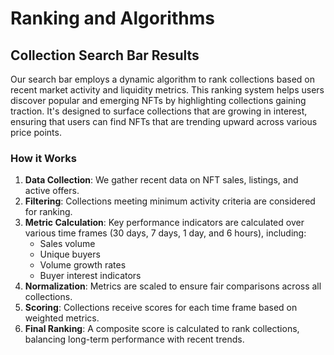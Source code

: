 # Ranking and Algorithms

## Collection Search Bar Results

Our search bar employs a dynamic algorithm to rank collections based on recent market activity and liquidity metrics. This ranking system helps users discover popular and emerging NFTs by highlighting collections gaining traction. It's designed to surface collections that are growing in interest, ensuring that users can find NFTs that are trending upward across various price points.

### How it Works

1. **Data Collection**: We gather recent data on NFT sales, listings, and active offers.
2. **Filtering**: Collections meeting minimum activity criteria are considered for ranking.
3. **Metric Calculation**: Key performance indicators are calculated over various time frames (30 days, 7 days, 1 day, and 6 hours), including:
   * Sales volume
   * Unique buyers
   * Volume growth rates
   * Buyer interest indicators
4. **Normalization**: Metrics are scaled to ensure fair comparisons across all collections.
5. **Scoring**: Collections receive scores for each time frame based on weighted metrics.
6. **Final Ranking**: A composite score is calculated to rank collections, balancing long-term performance with recent trends.

